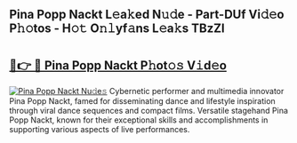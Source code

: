 ## Pina Popp Nackt L𝚎a𝚔ed N𝚞𝚍e - Part-DUf Vi𝚍𝚎o P𝚑𝚘tos - H𝚘𝚝 O𝚗𝚕yf𝚊ns L𝚎a𝚔s TBzZl

# <h2><a href="http://kf39ag2.oniu.top/?m=Pina+Popp+Nackt">🔗👉 🔴 Pina Popp Nackt P𝚑ot𝚘𝚜 V𝚒d𝚎o</a></h2>

[![Pina Popp Nackt Nu𝚍e𝚜](https://i.imgur.com/0qMVB7G.gif)](http://kf39ag2.oniu.top/?m=Pina+Popp+Nackt)
Cybernetic performer and multimedia innovator Pina Popp Nackt, famed for disseminating dance and lifestyle inspiration through viral dance sequences and compact films. Versatile stagehand Pina Popp Nackt, known for their exceptional skills and accomplishments in supporting various aspects of live performances.  
